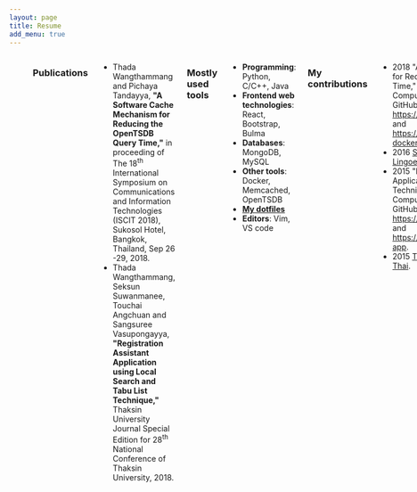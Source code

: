 ```yaml
---
layout: page
title: Resume
add_menu: true
---
```


<div class="columns">
    <div class="column is-narrow ">
        <div style="margin: 0 auto; width: 200px" class="profile">
          <img data-convert="disable" alt="my profile" class="profile" src="{{site.url}}/public/images/my-profile.jpg">
        </div>
    </div>
    <div class="column has-text-justified">
    
    <div class="resume-card">
      <div class="resume-title">name</div>
      <div class="resume-value">Thada Wangthammang</div>
    </div>

    <div class="resume-card">
      <div class="resume-title">Nationality</div>
      <div class="resume-value">Thai</div>
    </div>

    <div class="resume-card">
      <div class="resume-title">Email</div>
      <div class="resume-value"><a href="mailto:thada.w@psu.ac.th">thada.w@psu.ac.th</a></div>
      </div>

    <div class="resume-card">
      <div class="resume-title">Job</div>
      <div class="resume-value">Lecturer at <a href="https://www.uic.psu.ac.th/" target="blank">PSUIC</a></div>
      </div>


    </div>
  </div>

### Publications
-	Thada Wangthammang and Pichaya Tandayya, **"A Software Cache Mechanism for Reducing the OpenTSDB Query Time,"** in proceeding of The 18<sup>th</sup> International Symposium on Communications and Information Technologies (ISCIT 2018), Sukosol Hotel, Bangkok, Thailand, Sep 26 -29, 2018.
-	Thada Wangthammang, Seksun Suwanmanee, Touchai Angchuan and Sangsuree Vasupongayya, **"Registration Assistant Application using Local Search and Tabu List Technique,"** Thaksin University Journal Special Edition for 28<sup>th</sup> National Conference of Thaksin University, 2018.


### Mostly used tools
- **Programming**: Python, C/C++, Java
- **Frontend web technologies**: React, Bootstrap, Bulma
- **Databases**: MongoDB, MySQL
- **Other tools**: Docker, Memcached, OpenTSDB
- **[My dotfiles](https://github.com/mildronize/dotfiles)**
- **Editors**: Vim, VS code

### My contributions
-	2018 "A Software Cache Mechanism for Reducing the OpenTSDB Query Time," Master Thesis Source code in Computer Engineering. Available on GitHub via <https://github.com/mildronize/tscache> and <https://github.com/mildronize/tscache-docker>.
- 2016 [Submitted test result of installing ](https://appdb.winehq.org/objectManager.php?sClass=version&iId=33492) [Lingoes dictionary](http://www.lingoes.net/) on Debian via [Wine](https://www.winehq.org/).
-	2015 "Registration Assistant Application Using Local Search Technique," Senior Project in Computer Engineering. Available on GitHub via <https://github.com/mildronize/R2ALS> and <https://github.com/mildronize/R2ALS-app>.
- 2015 [Translated a Vim cheat sheet in Thai](http://vim.rtorr.com/lang/th/).
